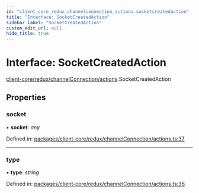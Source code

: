 ```yaml
---
id: "client_core_redux_channelconnection_actions.socketcreatedaction"
title: "Interface: SocketCreatedAction"
sidebar_label: "SocketCreatedAction"
custom_edit_url: null
hide_title: true
---
```


# Interface: SocketCreatedAction

[client-core/redux/channelConnection/actions](../modules/client_core_redux_channelconnection_actions.md).SocketCreatedAction

## Properties

### socket

• **socket**: *any*

Defined in: [packages/client-core/redux/channelConnection/actions.ts:37](https://github.com/xr3ngine/xr3ngine/blob/9d253dc38/packages/client-core/redux/channelConnection/actions.ts#L37)

___

### type

• **type**: *string*

Defined in: [packages/client-core/redux/channelConnection/actions.ts:36](https://github.com/xr3ngine/xr3ngine/blob/9d253dc38/packages/client-core/redux/channelConnection/actions.ts#L36)

